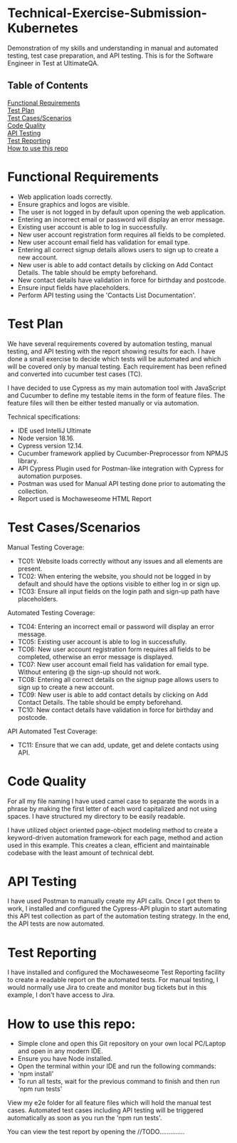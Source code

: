# Technical-Exercise-Submission-Kubernetes
Demonstration of my skills and understanding in manual and automated testing, test case preparation, and API testing. This is for the Software Engineer in Test at UltimateQA. 

<h2>Table of Contents</h2>

[Functional Requirements](#functional)<br/>
[Test Plan](#plan)<br/> 
[Test Cases/Scenarios](#scenarios)<br/> 
[Code Quality](#quality)<br/> 
[API Testing](#api)<br/> 
[Test Reporting](#reports)<br/> 
[How to use this repo](#howto)<br/> 


<a name="functional"/>
<h1>Functional Requirements</h1>

- Web application loads correctly.
- Ensure graphics and logos are visible.
- The user is not logged in by default upon opening the web application.
- Entering an incorrect email or password will display an error message.
- Existing user account is able to log in successfully.
- New user account registration form requires all fields to be completed.
- New user account email field has validation for email type.
- Entering all correct signup details allows users to sign up to create a new account.
- New user is able to add contact details by clicking on Add Contact Details. The table should be empty beforehand. 
- New contact details have validation in force for birthday and postcode.
- Ensure input fields have placeholders.
- Perform API testing using the 'Contacts List Documentation'.
  
<a name="plan"/>
<h1>Test Plan</h1>

We have several requirements covered by automation testing, manual testing, and API testing with the report showing results for each. I have done a small exercise to decide which tests will be automated and which will be covered only by manual testing. Each requirement has been refined and converted into cucumber test cases (TC).

I have decided to use Cypress as my main automation tool with JavaScript and Cucumber to define my testable items in the form of feature files. The feature files will then be either tested manually or via automation. 

Technical specifications:
- IDE used IntelliJ Ultimate
- Node version 18.16.
- Cypress version 12.14.
- Cucumber framework applied by Cucumber-Preprocessor from NPMJS library.
- API Cypress Plugin used for Postman-like integration with Cypress for automation purposes.
- Postman was used for Manual API testing done prior to automating the collection.
- Report used is Mochaweseome HTML Report
  
<a name="scenarios"/>
<h1>Test Cases/Scenarios</h1>

Manual Testing Coverage:

- TC01: Website loads correctly without any issues and all elements are present.
- TC02: When entering the website, you should not be logged in by default and should have the options visible to either log in or sign up.
- TC03: Ensure all input fields on the login path and sign-up path have placeholders.

Automated Testing Coverage:
- TC04: Entering an incorrect email or password will display an error message.
- TC05: Existing user account is able to log in successfully.
- TC06: New user account registration form requires all fields to be completed, otherwise an error message is displayed.
- TC07: New user account email field has validation for email type. Without entering @ the sign-up should not work.
- TC08: Entering all correct details on the signup page allows users to sign up to create a new account.
- TC09: New user is able to add contact details by clicking on Add Contact Details. The table should be empty beforehand. 
- TC10: New contact details have validation in force for birthday and postcode.

API Automated Test Coverage:
- TC11: Ensure that we can add, update, get and delete contacts using API.
  
<a name="quality"/>
<h1>Code Quality</h1>

For all my file naming I have used camel case  to separate the words in a phrase by making the first letter of each word capitalized and not using spaces. I have structured my directory to be easily readable. 

I have utilized object oriented page-object modeling method to create a keyword-driven automation framework for each page, method and action used in this example. This creates a clean, efficient and maintainable codebase with the least amount of technical debt. 

<a name="api"/>
<h1>API Testing</h1>

I have used Postman to manually create my API calls. Once I got them to work, I installed and configured the Cypress-API plugin to start automating this API test collection as part of the automation testing strategy. In the end, the API tests are now automated.

<a name="reports"/>
<h1>Test Reporting</h1>

I have installed and configured the Mochaweseome Test Reporting facility to create a readable report on the automated tests. For manual testing, I would normally use Jira to create and monitor bug tickets but in this example, I don't have access to Jira. 

<a name="howto"/>
<h1>How to use this repo:</h1>

- Simple clone and open this Git repository on your own local PC/Laptop and open in any modern IDE. 
- Ensure you have Node installed. 
- Open the terminal within your IDE and run the following commands:
- 'npm install'
- To run all tests, wait for the previous command to finish and then run 'npm run tests' 

View my e2e folder for all feature files which will hold the manual test cases. Automated test cases including API testing will be triggered automatically as soon as you run the 'npm run tests'.

You can view the test report by opening the //TODO..............
